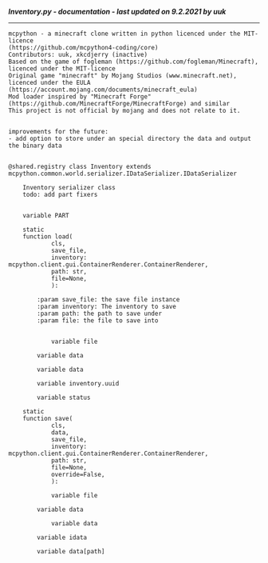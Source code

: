 ***Inventory.py - documentation - last updated on 9.2.2021 by uuk***
___

    mcpython - a minecraft clone written in python licenced under the MIT-licence 
    (https://github.com/mcpython4-coding/core)
    Contributors: uuk, xkcdjerry (inactive)
    Based on the game of fogleman (https://github.com/fogleman/Minecraft), licenced under the MIT-licence
    Original game "minecraft" by Mojang Studios (www.minecraft.net), licenced under the EULA
    (https://account.mojang.com/documents/minecraft_eula)
    Mod loader inspired by "Minecraft Forge" (https://github.com/MinecraftForge/MinecraftForge) and similar
    This project is not official by mojang and does not relate to it.


    improvements for the future:
    - add option to store under an special directory the data and output the binary data


    @shared.registry class Inventory extends mcpython.common.world.serializer.IDataSerializer.IDataSerializer
        
        Inventory serializer class
        todo: add part fixers


        variable PART

        static
        function load(
                cls,
                save_file,
                inventory: mcpython.client.gui.ContainerRenderer.ContainerRenderer,
                path: str,
                file=None,
                ):
            
            :param save_file: the save file instance
            :param inventory: The inventory to save
            :param path: the path to save under
            :param file: the file to save into


                variable file

            variable data

            variable data

            variable inventory.uuid

            variable status

        static
        function save(
                cls,
                data,
                save_file,
                inventory: mcpython.client.gui.ContainerRenderer.ContainerRenderer,
                path: str,
                file=None,
                override=False,
                ):

                variable file

            variable data

                variable data

            variable idata

            variable data[path]